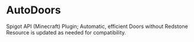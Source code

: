 # AutoDoors
Spigot API (Minecraft) Plugin; Automatic, efficient Doors without Redstone
Resource is updated as needed for compatibility.
